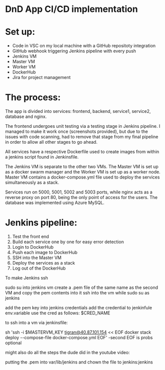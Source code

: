 # DnD App CI/CD implementation

# Set up:

- Code in VSC on my local machine with a GitHub repositoty integration
- GitHub webhook triggering Jenkins pipeline with every push
- Jenkins VM
- Master VM
- Worker VM
- DockerHub
- Jira for project management

# The process:

The app is divided into services: frontend, backend, service1, service2, database and nginx.

The frontend undergoes unit testing via a testing stage in Jenkins pipeline. I managed to make it work once (screenshots provided), but due to the issues with code scanning, had to remove that stage from my final pipeline in order to allow all other stages to go ahead.

All services have a respective Dockerfile used to create images from within a jenkins script found in Jenkinsfile. 
 
The Jenkins VM is separate to the other two VMs. The Master VM is set up as a docker swarm manager and the Worker VM is set up as a worker node. Master VM contains a docker-compose.yml file used to deploy the services simultaneously as a stack.

Services run on 5000, 5001, 5002 and 5003 ports, while nginx acts as a reverse proxy on port 80, being the only point of access for the users. The database was implemented using Azure MySQL.

# Jenkins pipeline:

 1. Test the front end
 2. Build each service one by one for easy error detection
 3. Login to DockerHub
 4. Push each image to DockerHub
 5. SSH into the Master VM
 6. Deploy the services as a stack 
 7. Log out of the DockerHub


















To make Jenkins ssh

sudo su into jenkins vm
create a .pem file of the same name as the second VM and copy the pem contents into it
ssh into the vm while sudo su as jenkins 

add the pem key into jenkins credentials 
add the credential to jenkinfule env.variable 
use the cred as follows: $CRED_NAME

to ssh into a vm via jenkinsfile:

sh 'ssh -i $MASTERVM_KEY tigran@40.87.101.154 << EOF docker stack deploy --compose-file docker-compose.yml EOF' -second EOF is probs optional

might also do all the steps the dude did in the youtube video:

putting the .pem into var/lib/jenkins and chown the file to jenkins:jenkins 